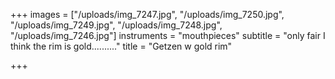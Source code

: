 +++
images = ["/uploads/img_7247.jpg", "/uploads/img_7250.jpg", "/uploads/img_7249.jpg", "/uploads/img_7248.jpg", "/uploads/img_7246.jpg"]
instruments = "mouthpieces"
subtitle = "only fair I think the rim is gold.........."
title = "Getzen w gold rim"

+++
